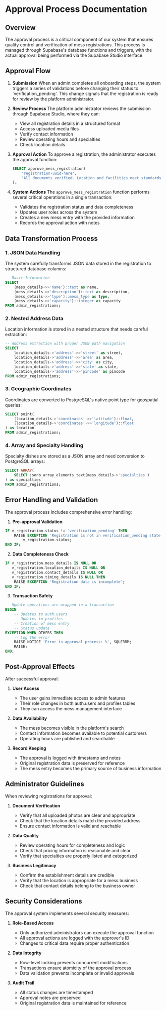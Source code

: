 # Approval Process Documentation

## Overview

The approval process is a critical component of our system that ensures quality control and verification of mess registrations. This process is managed through Supabase's database functions and triggers, with the actual approval being performed via the Supabase Studio interface.

## Approval Flow

1. **Submission**
   When an admin completes all onboarding steps, the system triggers a series of validations before changing their status to 'verification_pending'. This change signals that the registration is ready for review by the platform administrator.

2. **Review Process**
   The platform administrator reviews the submission through Supabase Studio, where they can:
   - View all registration details in a structured format
   - Access uploaded media files
   - Verify contact information
   - Review operating hours and specialties
   - Check location details

3. **Approval Action**
   To approve a registration, the administrator executes the approval function:
   ```sql
   SELECT approve_mess_registration(
       'registration-uuid-here',
       'All documents verified. Location and facilities meet standards.'
   );
   ```

4. **System Actions**
   The `approve_mess_registration` function performs several critical operations in a single transaction:
   - Validates the registration status and data completeness
   - Updates user roles across the system
   - Creates a new mess entry with the provided information
   - Records the approval action with notes

## Data Transformation Process

### 1. JSON Data Handling
The system carefully transforms JSON data stored in the registration to structured database columns:

```sql
-- Basic Information
SELECT 
    (mess_details->>'name')::text as name,
    (mess_details->>'description')::text as description,
    (mess_details->>'type')::mess_type as type,
    (mess_details->>'capacity')::integer as capacity
FROM admin_registrations;
```

### 2. Nested Address Data
Location information is stored in a nested structure that needs careful extraction:

```sql
-- Address extraction with proper JSON path navigation
SELECT 
    location_details->'address'->>'street' as street,
    location_details->'address'->>'area' as area,
    location_details->'address'->>'city' as city,
    location_details->'address'->>'state' as state,
    location_details->'address'->>'pincode' as pincode
FROM admin_registrations;
```

### 3. Geographic Coordinates
Coordinates are converted to PostgreSQL's native point type for geospatial queries:

```sql
SELECT point(
    (location_details->'coordinates'->>'latitude')::float,
    (location_details->'coordinates'->>'longitude')::float
) as location
FROM admin_registrations;
```

### 4. Array and Specialty Handling
Specialty dishes are stored as a JSON array and need conversion to PostgreSQL arrays:

```sql
SELECT ARRAY(
    SELECT jsonb_array_elements_text(mess_details->'specialties')
) as specialties
FROM admin_registrations;
```

## Error Handling and Validation

The approval process includes comprehensive error handling:

1. **Pre-approval Validation**
```sql
IF v_registration.status != 'verification_pending' THEN
    RAISE EXCEPTION 'Registration is not in verification_pending state. Current state: %', 
        v_registration.status;
END IF;
```

2. **Data Completeness Check**
```sql
IF v_registration.mess_details IS NULL OR 
   v_registration.location_details IS NULL OR 
   v_registration.contact_details IS NULL OR 
   v_registration.timing_details IS NULL THEN
    RAISE EXCEPTION 'Registration data is incomplete';
END IF;
```

3. **Transaction Safety**
```sql
-- Update operations are wrapped in a transaction
BEGIN
    -- Updates to auth.users
    -- Updates to profiles
    -- Creation of mess entry
    -- Status update
EXCEPTION WHEN OTHERS THEN
    -- Log the error
    RAISE NOTICE 'Error in approval process: %', SQLERRM;
    RAISE;
END;
```

## Post-Approval Effects

After successful approval:

1. **User Access**
   - The user gains immediate access to admin features
   - Their role changes in both auth.users and profiles tables
   - They can access the mess management interface

2. **Data Availability**
   - The mess becomes visible in the platform's search
   - Contact information becomes available to potential customers
   - Operating hours are published and searchable

3. **Record Keeping**
   - The approval is logged with timestamp and notes
   - Original registration data is preserved for reference
   - The mess entry becomes the primary source of business information

## Administrator Guidelines

When reviewing registrations for approval:

1. **Document Verification**
   - Verify that all uploaded photos are clear and appropriate
   - Check that the location details match the provided address
   - Ensure contact information is valid and reachable

2. **Data Quality**
   - Review operating hours for completeness and logic
   - Check that pricing information is reasonable and clear
   - Verify that specialties are properly listed and categorized

3. **Business Legitimacy**
   - Confirm the establishment details are credible
   - Verify that the location is appropriate for a mess business
   - Check that contact details belong to the business owner

## Security Considerations

The approval system implements several security measures:

1. **Role-Based Access**
   - Only authorized administrators can execute the approval function
   - All approval actions are logged with the approver's ID
   - Changes to critical data require proper authentication

2. **Data Integrity**
   - Row-level locking prevents concurrent modifications
   - Transactions ensure atomicity of the approval process
   - Data validation prevents incomplete or invalid approvals

3. **Audit Trail**
   - All status changes are timestamped
   - Approval notes are preserved
   - Original registration data is maintained for reference